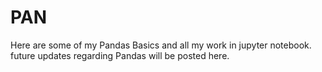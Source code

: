 # PAN
Here are some of my Pandas Basics and all my work in jupyter notebook.
future updates regarding Pandas will be posted here.
